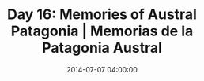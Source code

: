 ---
permalink: /jekyll/update/2014/07/07/day16
redirect_to: http://arounddh.elotroalex.com/jekyll/update/2014/07/07/day16
layout: post
title:  "Day 16: Memories of Austral Patagonia | Memorias de la Patagonia Austral"
date:   2014-07-07 04:00:00
categories: jekyll update
---
